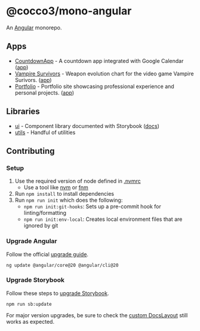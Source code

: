 # @cocco3/mono-angular

An [Angular](./ANGULAR.md) monorepo.

## Apps

- [CountdownApp](./projects/countdown) - A countdown app integrated with Google Calendar ([app](https://cocco-countdown.netlify.app))
- [Vampire Survivors](./projects/vampire-survivors) - Weapon evolution chart for the video game Vampire Surivors. ([app](https://vamps-evolutions.netlify.app))
- [Portfolio](./projects/portfolio) - Portfolio site showcasing professional experience and personal projects. ([app](https://joecocco.com))

## Libraries

- [ui](./projects/ui) - Component library documented with Storybook ([docs](https://cocco3.github.io/mono-angular))
- [utils](./projects/utils) - Handful of utilities

## Contributing

### Setup

1. Use the required version of node defined in [.nvmrc](./.nvmrc)
   - Use a tool like [nvm](https://github.com/nvm-sh/nvm) or [fnm](https://github.com/Schniz/fnm)
1. Run `npm install` to install dependencies
1. Run `npm run init` which does the following:
   - `npm run init:git-hooks`: Sets up a pre-commit hook for linting/formatting
   - `npm run init:env-local`: Creates local environment files that are ignored by git

### Upgrade Angular

Follow the official [upgrade guide](https://angular.dev/update-guide).

```shell
ng update @angular/core@20 @angular/cli@20
```

### Upgrade Storybook

Follow these steps to [upgrade Storybook](https://storybook.js.org/docs/configure/upgrading).

```shell
npm run sb:update
```

For major version upgrades, be sure to check the [custom DocsLayout](./projects/ui/.storybook/components/DocsLayout.tsx) still works as expected.
